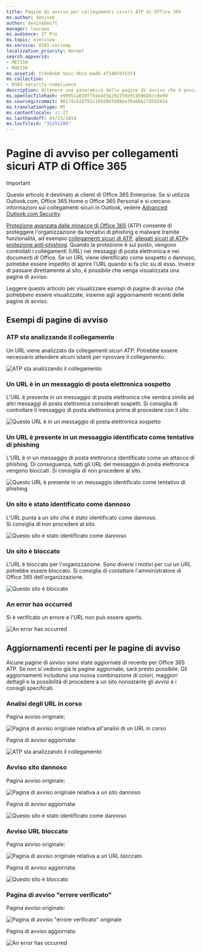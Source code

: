 ```yaml
---
title: Pagine di avviso per collegamenti sicuri ATP di Office 365
ms.author: deniseb
author: denisebmsft
manager: laurawi
ms.audience: IT Pro
ms.topic: overview
ms.service: O365-seccomp
localization_priority: Normal
search.appverid:
- MET150
- MOE150
ms.assetid: fc4e6ebb-5acc-4bc5-bad8-4f3407d1d3f4
ms.collection:
- M365-security-compliance
description: Ottenere una panoramica delle pagine di avviso che è possibile visualizzare quando Office 365 Advanced Threat Protection è al lavoro.
ms.openlocfilehash: e90951a010ff5de4d3b292259e9c4596b6cc8e89
ms.sourcegitcommit: 0017dc6a5f81c165d9dfd88be39a6bb17856582e
ms.translationtype: MT
ms.contentlocale: it-IT
ms.lasthandoff: 04/23/2019
ms.locfileid: "32251286"
---
```

# <a name="office-365-atp-safe-links-warning-pages"></a>Pagine di avviso per collegamenti sicuri ATP di Office 365

> [!IMPORTANT]
> Questo articolo è destinato ai clienti di Office 365 Enterprise. Se si utilizza Outlook.com, Office 365 Home o Office 365 Personal e si cercano informazioni sui collegamenti sicuri in Outlook, vedere [Advanced Outlook.com Security](https://support.office.com/article/advanced-outlook-com-security-for-office-365-subscribers-882d2243-eab9-4545-a58a-b36fee4a46e2).

[Protezione avanzata dalle minacce di Office 365](office-365-atp.md) (ATP) consente di proteggere l'organizzazione da tentativi di phishing e malware tramite funzionalità, ad esempio [collegamenti sicuri di ATP](atp-safe-links.md), [allegati sicuri di ATP](atp-safe-attachments.md)e [protezione anti-phishing](anti-phishing-protection.md). Quando la protezione è sul posto, vengono controllati i collegamenti (URL) nei messaggi di posta elettronica e nei documenti di Office. Se un URL viene identificato come sospetto o dannoso, potrebbe essere impedito di aprire l'URL quando si fa clic su di esso. Invece di passare direttamente al sito, è possibile che venga visualizzata una pagina di avviso. 
  
Leggere questo articolo per visualizzare esempi di pagine di avviso che potrebbero essere visualizzate, insieme agli aggiornamenti recenti delle pagine di avviso.
  
## <a name="examples-of-warning-pages"></a>Esempi di pagine di avviso

### <a name="atp-is-scanning-the-link"></a>ATP sta analizzando il collegamento

Un URL viene analizzato da collegamenti sicuri ATP. Potrebbe essere necessario attendere alcuni istanti per riprovare il collegamento.

![ATP sta analizzando il collegamento](media/ee8dd5ed-6b91-4248-b054-12b719e8d0ed.png)

### <a name="a-url-is-in-a-suspicious-email-message"></a>Un URL è in un messaggio di posta elettronica sospetto

L'URL è presente in un messaggio di posta elettronica che sembra simile ad altri messaggi di posta elettronica considerati sospetti. Si consiglia di controllare il messaggio di posta elettronica prima di procedere con il sito.

![Questo URL è in un messaggio di posta elettronica sospetto](media/33f57923-23e3-4b0f-838b-6ad589ba897b.png)

### <a name="a-url-is-in-a-message-identified-as-a-phishing-attempt"></a>Un URL è presente in un messaggio identificato come tentativo di phishing

L'URL è in un messaggio di posta elettronica identificato come un attacco di phishing. Di conseguenza, tutti gli URL del messaggio di posta elettronica vengono bloccati. Si consiglia di non procedere al sito.

![Questo URL è presente in un messaggio identificato come tentativo di phishing](media/6e544a28-0604-4821-aba6-d5a57bb917e5.png)

### <a name="a-site-has-been-identified-as-malicious"></a>Un sito è stato identificato come dannoso

L'URL punta a un sito che è stato identificato come dannoso.  <br/> Si consiglia di non procedere al sito.

![Questo sito è stato identificato come dannoso](media/058883c8-23f0-4672-9c1c-66b084796177.png)

### <a name="a-site-is-blocked"></a>Un sito è bloccato

L'URL è bloccato per l'organizzazione. Sono diversi i motivi per cui un URL potrebbe essere bloccato. Si consiglia di contattare l'amministratore di Office 365 dell'organizzazione.

![Questo sito è bloccato](media/6b4bda2d-a1e6-419e-8b10-588e83c3af3f.png)

### <a name="an-error-has-occurred"></a>An error has occurred

Si è verificato un errore e l'URL non può essere aperto.

![An error has occurred](media/2f7465a4-1cf4-4c1c-b7d4-3c07e4b795b4.png)

## <a name="recent-updates-to-warning-pages"></a>Aggiornamenti recenti per le pagine di avviso

Alcune pagine di avviso sono state aggiornate di recente per Office 365 ATP. Se non si vedono già le pagine aggiornate, sarà presto possibile. Gli aggiornamenti includono una nuova combinazione di colori, maggiori dettagli e la possibilità di procedere a un sito nonostante gli avvisi e i consigli specificati.

### <a name="url-scan-in-progress"></a>Analisi degli URL in corso

Pagina avviso originale:

![Pagina di avviso originale relativa all'analisi di un URL in corso](media/04368763-763f-43d6-94a4-a48291d36893.png)

Pagina di avviso aggiornata:

![ATP sta analizzando il collegamento](media/ee8dd5ed-6b91-4248-b054-12b719e8d0ed.png)

### <a name="malicious-site-warning"></a>Avviso sito dannoso

Pagina avviso originale:

![Pagina di avviso originale relativa a un sito dannoso](media/b9efda09-6dd8-46ef-82cb-56e4d538b8f5.png)

Pagina di avviso aggiornata:

![Questo sito è stato identificato come dannoso](media/058883c8-23f0-4672-9c1c-66b084796177.png)

### <a name="blocked-url-warning"></a>Avviso URL bloccato

Pagina avviso originale:

![Pagina di avviso originale relativa a un URL bloccato](media/3d6ba028-30bf-45fc-958e-d3aad3defc83.png)

Pagina di avviso aggiornata:

![Questo sito è bloccato](media/6b4bda2d-a1e6-419e-8b10-588e83c3af3f.png)

### <a name="error-occurred-warning-page"></a>Pagina di avviso "errore verificato"

Pagina avviso originale:

![Pagina di avviso "errore verificato" originale](media/9aaa4383-2f23-48be-bdaa-8efbcb2acc70.png)

Pagina di avviso aggiornata:

![An error has occurred](media/2f7465a4-1cf4-4c1c-b7d4-3c07e4b795b4.png)
   
